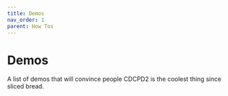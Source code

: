 ```yaml
---
title: Demos
nav_order: 1
parent: How Tos
---
```


# Demos

A list of demos that will convince people CDCPD2 is the coolest thing since sliced bread.